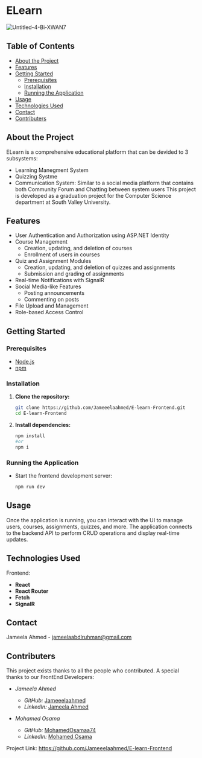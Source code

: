 # ELearn

<!-- ![ELearn Logo](https://github.com/user-attachments/assets/cd7a4c5b-cf04-452d-880e-2f8f5ab1379e)-->

![Untitled-4-Bi-XWAN7](https://github.com/user-attachments/assets/07ebbd01-14d0-4180-a9ca-fd9bec170e8a)


## Table of Contents

- [About the Project](#about-the-project)
- [Features](#features)
- [Getting Started](#getting-started)
  - [Prerequisites](#prerequisites)
  - [Installation](#installation)
  - [Running the Application](#running-the-application)
- [Usage](#usage)
- [Technologies Used](#technologies-used)
- [Contact](#contact)
- [Contributers](#Contributers)

## About the Project

ELearn is a comprehensive educational platform that can be devided to 3 subsystems:
- Learning Manegment System
- Quizzing Systme
- Communication System: Similar to a social media platform that contains both Community Forum and Chatting between system users
This project is developed as a graduation project for the Computer Science department at South Valley University.

## Features

- User Authentication and Authorization using ASP.NET Identity
- Course Management
  - Creation, updating, and deletion of courses
  - Enrollment of users in courses
- Quiz and Assignment Modules
  - Creation, updating, and deletion of quizzes and assignments
  - Submission and grading of assignments
- Real-time Notifications with SignalR
- Social Media-like Features
  - Posting announcements
  - Commenting on posts
- File Upload and Management
- Role-based Access Control

## Getting Started

### Prerequisites

- [Node.js](https://nodejs.org/)
- [npm](https://www.npmjs.com/)

### Installation

1. **Clone the repository:**

   ```sh
   git clone https://github.com/Jameeelaahmed/E-learn-Frontend.git
   cd E-learn-Frontend


2. **Install dependencies:**
  
    ```sh
    npm install
    #or
    npm i
    ```
  
### Running the Application
- Start the frontend development server:

  ```sh
  npm run dev
  ```
## Usage
Once the application is running, you can interact with the UI to manage users, courses, assignments, quizzes, and more. The application connects to the backend API to perform CRUD operations and display real-time updates.


## Technologies Used
Frontend:
- **React**
- **React Router**
- **Fetch**
- **SignalR**

## Contact
Jameela Ahmed - jameelaabdlruhman@gmail.com

## Contributers
This project exists thanks to all the people who contributed. A special thanks to our FrontEnd Developers:

- *Jameela Ahmed*
  - *GitHub:* [Jameeelaahmed](https://github.com/Jameeelaahmed)
  - *LinkedIn:* [Jameela Ahmed](https://www.linkedin.com/in/jameela-ahmed-82341622a/)

- *Mohamed Osama*
  - *GitHub:* [MohamedOsamaa74](https://github.com/MohamedOsamaa74)
  - *LinkedIn:* [Mohamed Osama](https://www.linkedin.com/in/mohamed-osama-306573200/)

Project Link: https://github.com/Jameeelaahmed/E-learn-Frontend
